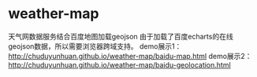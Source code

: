 # weather-map
天气网数据服务结合百度地图加载geojson
由于加载了百度echarts的在线geojson数据，所以需要浏览器跨域支持。
demo展示1：http://chuduyunhuan.github.io/weather-map/baidu-map.html
demo展示2：http://chuduyunhuan.github.io/weather-map/baidu-geolocation.html
